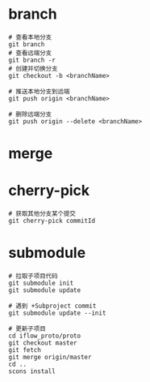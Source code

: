 # branch

    # 查看本地分支
    git branch
    # 查看远端分支
    git branch -r
    # 创建并切换分支
    git checkout -b <branchName>

    # 推送本地分支到远端
    git push origin <branchName>

    # 删除远端分支
    git push origin --delete <branchName>
    
# merge

# cherry-pick
    
    # 获取其他分支某个提交
    git cherry-pick commitId
    
# submodule

    # 拉取子项目代码
    git submodule init
    git submodule update
    
    # 遇到 +Subproject commit
    git submodule update --init
    
    # 更新子项目
    cd iflow_proto/proto
    git checkout master
    git fetch
    git merge origin/master
    cd ..
    scons install